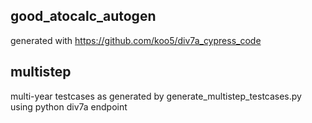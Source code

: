 ## good_atocalc_autogen
generated with https://github.com/koo5/div7a_cypress_code

## multistep

multi-year testcases as generated by generate_multistep_testcases.py using python div7a endpoint

